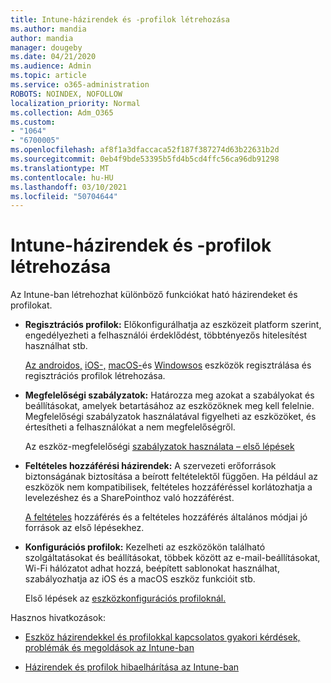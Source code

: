 ```yaml
---
title: Intune-házirendek és -profilok létrehozása
ms.author: mandia
author: mandia
manager: dougeby
ms.date: 04/21/2020
ms.audience: Admin
ms.topic: article
ms.service: o365-administration
ROBOTS: NOINDEX, NOFOLLOW
localization_priority: Normal
ms.collection: Adm_O365
ms.custom:
- "1064"
- "6700005"
ms.openlocfilehash: af8f1a3dfaccaca52f187f387274d63b22631b2d
ms.sourcegitcommit: 0eb4f9bde53395b5fd4b5cd4ffc56ca96db91298
ms.translationtype: MT
ms.contentlocale: hu-HU
ms.lasthandoff: 03/10/2021
ms.locfileid: "50704644"
---
```

# <a name="creating-intune-policy-and-profiles"></a>Intune-házirendek és -profilok létrehozása

Az Intune-ban létrehozhat különböző funkciókat ható házirendeket és profilokat.

- **Regisztrációs profilok:** Előkonfigurálhatja az eszközeit platform szerint, engedélyezheti a felhasználói érdeklődést, többtényezős hitelesítést használhat stb.

  [Az androidos,](https://docs.microsoft.com/intune/device-enrollment) [iOS-,](https://docs.microsoft.com/intune/ios-enroll) [macOS-](https://docs.microsoft.com/intune/macos-enroll)és [Windowsos](https://docs.microsoft.com/intune/windows-enrollment-methods) eszközök regisztrálása és regisztrációs profilok létrehozása. [](https://docs.microsoft.com/intune/android-enroll)

- **Megfelelőségi szabályzatok:** Határozza meg azokat a szabályokat és beállításokat, amelyek betartásához az eszközöknek meg kell felelnie. Megfelelőségi szabályzatok használatával figyelheti az eszközöket, és értesítheti a felhasználókat a nem megfelelőségről.

  Az eszköz-megfelelőségi [szabályzatok használata – első lépések](https://docs.microsoft.com/intune/device-compliance-get-started)
- **Feltételes hozzáférési házirendek:** A szervezeti erőforrások biztonságának biztosítása a beírott feltételektől függően. Ha például az eszközök nem kompatibilisek, feltételes hozzáféréssel korlátozhatja a levelezéshez és a SharePointhoz való hozzáférést.

  [A feltételes](https://docs.microsoft.com/intune/conditional-access) hozzáférés [](https://docs.microsoft.com/intune/conditional-access-intune-common-ways-use) és a feltételes hozzáférés általános módjai jó források az első lépésekhez.

- **Konfigurációs profilok:** Kezelheti az eszközökön található szolgáltatásokat és beállításokat, többek között az e-mail-beállításokat, Wi-Fi hálózatot adhat hozzá, beépített sablonokat használhat, szabályozhatja az iOS és a macOS eszköz funkcióit stb.

  Első lépések az [eszközkonfigurációs profiloknál.](https://docs.microsoft.com/intune/device-profiles)

Hasznos hivatkozások:

- [Eszköz házirendekkel és profilokkal kapcsolatos gyakori kérdések, problémák és megoldások az Intune-ban](https://docs.microsoft.com/intune/device-profile-troubleshoot)

- [Házirendek és profilok hibaelhárítása az Intune-ban](https://docs.microsoft.com/troubleshoot/mem/intune/troubleshoot-policies-in-microsoft-intune)
